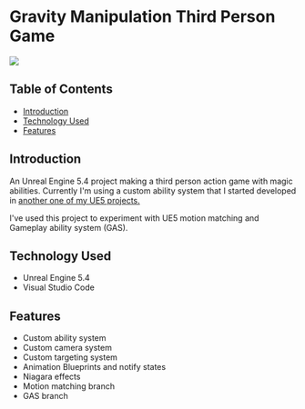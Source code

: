# Gravity Manipulation Third Person Game
![](https://github.com/Kotuon/jubilant_potato/blob/main/gravProject97.gif)

## Table of Contents

* [Introduction](#introduction)
* [Technology Used](#technology-used)
* [Features](#features)

## Introduction

An Unreal Engine 5.4 project making a third person action game with magic abilities.
Currently I'm using a custom ability system that I started developed in [another one of my UE5 projects.](https://www.kelsonwysocki.com/winter-project2022)

I've used this project to experiment with UE5 motion matching and Gameplay ability system (GAS).

## Technology Used

* Unreal Engine 5.4
* Visual Studio Code

## Features

* Custom ability system
* Custom camera system
* Custom targeting system
* Animation Blueprints and notify states
* Niagara effects
* Motion matching branch
* GAS branch
